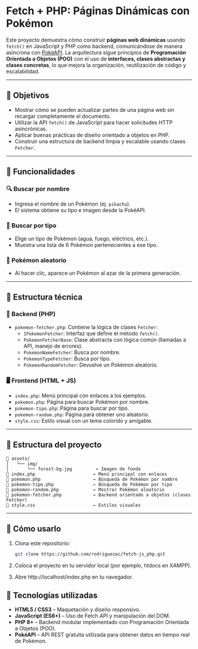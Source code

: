 # Fetch + PHP: Páginas Dinámicas con Pokémon

Este proyecto demuestra cómo construir **páginas web dinámicas** usando `fetch()` en JavaScript y PHP como backend, comunicándose de manera asíncrona con [PokéAPI](https://pokeapi.co/). La arquitectura sigue principios de **Programación Orientada a Objetos (POO)** con el uso de **interfaces, clases abstractas y clases concretas**, lo que mejora la organización, reutilización de código y escalabilidad.

---

## 🎯 Objetivos

- Mostrar cómo se pueden actualizar partes de una página web sin recargar completamente el documento.
- Utilizar la API `fetch()` de JavaScript para hacer solicitudes HTTP asincrónicas.
- Aplicar buenas prácticas de diseño orientado a objetos en PHP.
- Construir una estructura de backend limpia y escalable usando clases `Fetcher`.

---

## 🧪 Funcionalidades

### 🔍 Buscar por nombre
- Ingresa el nombre de un Pokémon (ej. `pikachu`).
- El sistema obtiene su tipo e imagen desde la PokéAPI.

### 🌿 Buscar por tipo
- Elige un tipo de Pokémon (agua, fuego, eléctrico, etc.).
- Muestra una lista de 6 Pokémon pertenecientes a ese tipo.

### 🎲 Pokémon aleatorio
- Al hacer clic, aparece un Pokémon al azar de la primera generación.

---

## 🧠 Estructura técnica

### 🔧 Backend (PHP)
- `pokemon-fetcher.php`: Contiene la lógica de clases `Fetcher`:
  - `IPokemonFetcher`: Interfaz que define el método `fetch()`.
  - `PokemonFetcherBase`: Clase abstracta con lógica común (llamadas a API, manejo de errores).
  - `PokemonNameFetcher`: Busca por nombre.
  - `PokemonTypeFetcher`: Busca por tipo.
  - `PokemonRandomFetcher`: Devuelve un Pokémon aleatorio.

### 🖥️ Frontend (HTML + JS)
- `index.php`: Menú principal con enlaces a los ejemplos.
- `pokemon.php`: Página para buscar Pokémon por nombre.
- `pokemon-tipo.php`: Página para buscar por tipo.
- `pokemon-random.php`: Página para obtener uno aleatorio.
- `style.css`: Estilo visual con un tema colorido y amigable.

---

## 📁 Estructura del proyecto
```
📁 assets/
│   └── img/
│       └── forest-bg.jpg         ← Imagen de fondo
📄 index.php                      ← Menú principal con enlaces
📄 pokemon.php                    ← Búsqueda de Pokémon por nombre
📄 pokemon-tipo.php               ← Búsqueda de Pokémon por tipo
📄 pokemon-random.php             ← Mostrar Pokémon aleatorio
📄 pokemon-fetcher.php            ← Backend orientado a objetos (clases Fetcher)
📄 style.css                      ← Estilos visuales
 ```

---

## 🚀 Cómo usarlo

1. Clona este repositorio:
   ```bash
   git clone https://github.com/rodriguezac/fetch-js_php.git
2. Coloca el proyecto en tu servidor local (por ejemplo, htdocs en XAMPP).

3. Abre http://localhost/index.php en tu navegador.

## 🧩 Tecnologías utilizadas

- **HTML5 / CSS3** – Maquetación y diseño responsivo.
- **JavaScript (ES6+)** – Uso de Fetch API y manipulación del DOM.
- **PHP 8+** – Backend modular implementado con Programación Orientada a Objetos (POO).
- **PokéAPI** – API REST gratuita utilizada para obtener datos en tiempo real de Pokémon.

